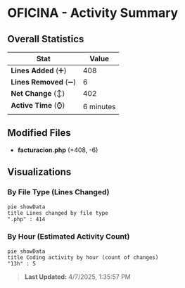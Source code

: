 # OFICINA - Activity Summary 

## Overall Statistics

| Stat                   | Value                                                             |
| ---------------------- | ----------------------------------------------------------------- |
| **Lines Added** (➕)   | 408                                          |
| **Lines Removed** (➖) | 6                                        |
| **Net Change** (↕)    | 402                |
| **Active Time** (⌚)   | 6 minutes |


## Modified Files
- **facturacion.php** (+408, -6)

## Visualizations

### By File Type (Lines Changed)

```mermaid
pie showData
title Lines changed by file type
".php" : 414
```

### By Hour (Estimated Activity Count)

```mermaid
pie showData
title Coding activity by hour (count of changes)
"13h" : 5
```


> **Last Updated:** 4/7/2025, 1:35:57 PM